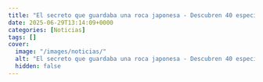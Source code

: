 ```yaml
---
title: "El secreto que guardaba una roca japonesa - Descubren 40 especies de calamares de hace 100 millones de años"
date: 2025-06-29T13:14:09+0000
categories: [Noticias]
tags: []
cover:
  image: "/images/noticias/"
  alt: "El secreto que guardaba una roca japonesa - Descubren 40 especies de calamares de hace 100 millones de años"
  hidden: false
---
```



